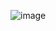 





![image](https://github.com/Jorge11Romero/M-todos-Num-ricos/assets/147437900/beb47770-9d0e-4571-b288-dfa8f9b5801f)
